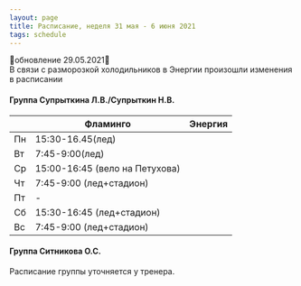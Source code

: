 ```yaml
---
layout: page
title: Расписание, неделя 31 мая - 6 июня 2021
tags: schedule
---
```


🔺обновление 29.05.2021🔺  
В связи с разморозкой холодильников в Энергии произошли изменения в расписании
#### Группа Супрыткина Л.В./Супрыткин Н.В.

|        | Фламинго                               | Энергия                  |
|--------|----------------------------------------|--------------------------|
| Пн     | 15:30-16.45(лед)                       |                          |
| Вт     | 7:45-9:00(лед)                         |                          |
| Ср     | 15:00-16:45 (вело на Петухова)         |                          |
| Чт     | 7:45-9:00 (лед+стадион)                |                          |
| Пт     |  -                                     |                          |
| Сб     |  15:30-16:45 (лед+стадион)             |                          |
| Вс     | 7:45-9:00 (лед+стадион)                |                          |

#### Группа Ситникова О.С.

Расписание группы уточняется у тренера.






